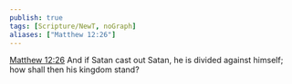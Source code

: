 ```yaml
---
publish: true
tags: [Scripture/NewT, noGraph]
aliases: ["Matthew 12:26"]
---
```

[Matthew 12:26](https://churchofjesuschrist.org/study/scriptures/nt/matt/12?lang=eng&id=p26#p26) And if Satan cast out Satan, he is divided against himself; how shall then his kingdom stand?
